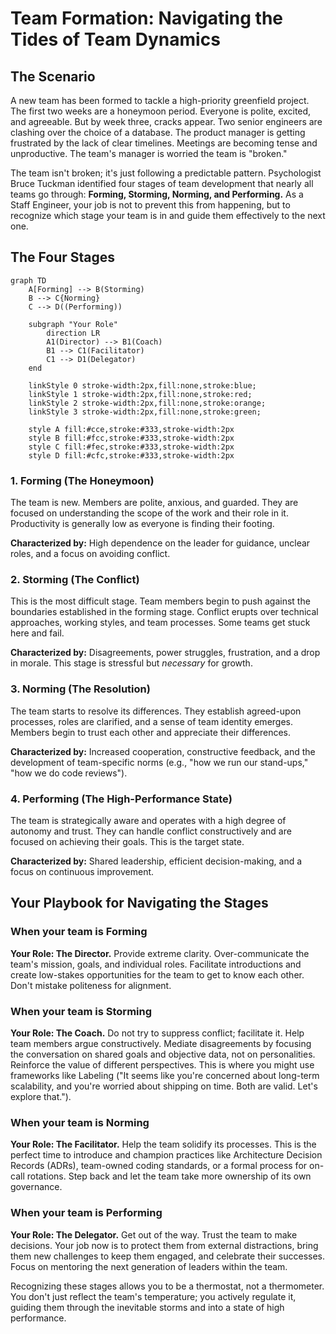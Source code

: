 # Team Formation: Navigating the Tides of Team Dynamics

## The Scenario

A new team has been formed to tackle a high-priority greenfield project. The first two weeks are a honeymoon period. Everyone is polite, excited, and agreeable. But by week three, cracks appear. Two senior engineers are clashing over the choice of a database. The product manager is getting frustrated by the lack of clear timelines. Meetings are becoming tense and unproductive. The team's manager is worried the team is "broken."  

The team isn't broken; it's just following a predictable pattern. Psychologist Bruce Tuckman identified four stages of team development that nearly all teams go through: **Forming, Storming, Norming, and Performing.** As a Staff Engineer, your job is not to prevent this from happening, but to recognize which stage your team is in and guide them effectively to the next one.

## The Four Stages

```mermaid
graph TD
    A[Forming] --> B(Storming)
    B --> C{Norming}
    C --> D((Performing))

    subgraph "Your Role"
        direction LR
        A1(Director) --> B1(Coach)
        B1 --> C1(Facilitator)
        C1 --> D1(Delegator)
    end

    linkStyle 0 stroke-width:2px,fill:none,stroke:blue;
    linkStyle 1 stroke-width:2px,fill:none,stroke:red;
    linkStyle 2 stroke-width:2px,fill:none,stroke:orange;
    linkStyle 3 stroke-width:2px,fill:none,stroke:green;

    style A fill:#cce,stroke:#333,stroke-width:2px
    style B fill:#fcc,stroke:#333,stroke-width:2px
    style C fill:#fec,stroke:#333,stroke-width:2px
    style D fill:#cfc,stroke:#333,stroke-width:2px
```


### 1. Forming (The Honeymoon)

The team is new. Members are polite, anxious, and guarded. They are focused on understanding the scope of the work and their role in it. Productivity is generally low as everyone is finding their footing.  

**Characterized by:** High dependence on the leader for guidance, unclear roles, and a focus on avoiding conflict.  

### 2. Storming (The Conflict)

This is the most difficult stage. Team members begin to push against the boundaries established in the forming stage. Conflict erupts over technical approaches, working styles, and team processes. Some teams get stuck here and fail.  

**Characterized by:** Disagreements, power struggles, frustration, and a drop in morale. This stage is stressful but *necessary* for growth.  

### 3. Norming (The Resolution)

The team starts to resolve its differences. They establish agreed-upon processes, roles are clarified, and a sense of team identity emerges. Members begin to trust each other and appreciate their differences.  

**Characterized by:** Increased cooperation, constructive feedback, and the development of team-specific norms (e.g., "how we run our stand-ups," "how we do code reviews").  

### 4. Performing (The High-Performance State)

The team is strategically aware and operates with a high degree of autonomy and trust. They can handle conflict constructively and are focused on achieving their goals. This is the target state.  

**Characterized by:** Shared leadership, efficient decision-making, and a focus on continuous improvement.

## Your Playbook for Navigating the Stages

### When your team is Forming

**Your Role: The Director.** Provide extreme clarity. Over-communicate the team's mission, goals, and individual roles. Facilitate introductions and create low-stakes opportunities for the team to get to know each other. Don't mistake politeness for alignment.  

### When your team is Storming

**Your Role: The Coach.** Do not try to suppress conflict; facilitate it. Help team members argue constructively. Mediate disagreements by focusing the conversation on shared goals and objective data, not on personalities. Reinforce the value of different perspectives. This is where you might use frameworks like Labeling ("It seems like you're concerned about long-term scalability, and you're worried about shipping on time. Both are valid. Let's explore that.").  

### When your team is Norming

**Your Role: The Facilitator.** Help the team solidify its processes. This is the perfect time to introduce and champion practices like Architecture Decision Records (ADRs), team-owned coding standards, or a formal process for on-call rotations. Step back and let the team take more ownership of its own governance.  

### When your team is Performing

**Your Role: The Delegator.** Get out of the way. Trust the team to make decisions. Your job now is to protect them from external distractions, bring them new challenges to keep them engaged, and celebrate their successes. Focus on mentoring the next generation of leaders within the team.

Recognizing these stages allows you to be a thermostat, not a thermometer. You don't just reflect the team's temperature; you actively regulate it, guiding them through the inevitable storms and into a state of high performance.
